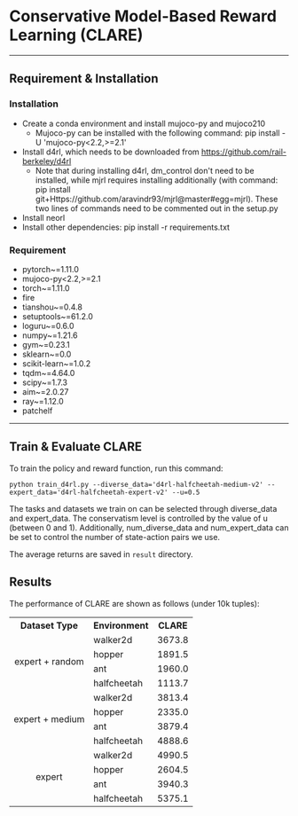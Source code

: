 # Conservative Model-Based Reward Learning (CLARE)

---
## Requirement & Installation

### Installation
- Create a conda environment and install mujoco-py and mujoco210
  - Mujoco-py can be installed with the following command: pip install -U 'mujoco-py<2.2,>=2.1'
- Install d4rl, which needs to be downloaded from https://github.com/rail-berkeley/d4rl
  - Note that during installing d4rl, dm_control don't need to be installed, while mjrl requires installing additionally (with command: pip install git+Https://github.com/aravindr93/mjrl@master#egg=mjrl). These two lines of commands need to be commented out in the setup.py
- Install neorl
- Install other dependencies: pip install -r requirements.txt

### Requirement
- pytorch~=1.11.0
- mujoco-py<2.2,>=2.1
- torch~=1.11.0
- fire
- tianshou~=0.4.8
- setuptools~=61.2.0
- loguru~=0.6.0
- numpy~=1.21.6
- gym~=0.23.1
- sklearn~=0.0
- scikit-learn~=1.0.2
- tqdm~=4.64.0
- scipy~=1.7.3
- aim~=2.0.27
- ray~=1.12.0
- patchelf

---


## Train & Evaluate CLARE

To train the policy and reward function, run this command:

```train
python train_d4rl.py --diverse_data='d4rl-halfcheetah-medium-v2' --expert_data='d4rl-halfcheetah-expert-v2' --u=0.5
```
The tasks and datasets we train on can be selected through diverse_data and expert_data. The conservatism level is controlled by the value of u (between 0 and 1). Additionally, num_diverse_data and num_expert_data can be set to control the number of state-action pairs we use.

The average returns are saved in `result` directory.


## Results

The performance of CLARE are shown as follows (under 10k tuples):


<table>
	<tr>
	    <th>Dataset Type</th>
	    <th>Environment</th>
      <th>CLARE</th> 
	</tr >
	<tr >
	    <td rowspan="4"><center>expert + random</center>
</td>
	    <td>walker2d</td>
	    <td>3673.8</td>
	</tr>
	<tr>
	    <td>hopper</td>
	    <td>1891.5</td>
	</tr>
	<tr>
	    <td>ant</td>
	    <td>1960.0</td>
	</tr>
	<tr>
	    <td>halfcheetah</td>
	    <td>1113.7</td>
	</tr>
	<tr >
	    <td rowspan="4"><center>expert + medium</center></td>
	    <td>walker2d</td>
	    <td>3813.4</td>
	</tr>
	<tr>
	    <td>hopper</td>
	    <td>2335.0</td>
	</tr>
	<tr>
	    <td>ant</td>
	    <td>3879.4</td>
	</tr>
	<tr>
	    <td>halfcheetah</td>
	    <td>4888.6</td>
	</tr>
	<tr >
	    <td rowspan="4"><center>expert</center></td>
	    <td>walker2d</td>
	    <td>4990.5</td>
	</tr>
	<tr>
	    <td>hopper</td>
	    <td>2604.5</td>
	</tr>
	<tr>
	    <td>ant</td>
	    <td>3940.3</td>
	</tr>
	<tr>
	    <td>halfcheetah</td>
	    <td>5375.1</td>
	</tr>
</table>



